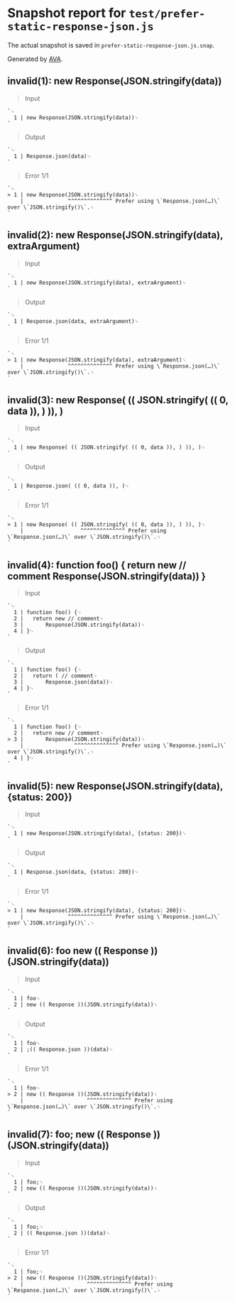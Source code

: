 # Snapshot report for `test/prefer-static-response-json.js`

The actual snapshot is saved in `prefer-static-response-json.js.snap`.

Generated by [AVA](https://avajs.dev).

## invalid(1): new Response(JSON.stringify(data))

> Input

    `␊
      1 | new Response(JSON.stringify(data))␊
    `

> Output

    `␊
      1 | Response.json(data)␊
    `

> Error 1/1

    `␊
    > 1 | new Response(JSON.stringify(data))␊
        |              ^^^^^^^^^^^^^^ Prefer using \`Response.json(…)\` over \`JSON.stringify()\`.␊
    `

## invalid(2): new Response(JSON.stringify(data), extraArgument)

> Input

    `␊
      1 | new Response(JSON.stringify(data), extraArgument)␊
    `

> Output

    `␊
      1 | Response.json(data, extraArgument)␊
    `

> Error 1/1

    `␊
    > 1 | new Response(JSON.stringify(data), extraArgument)␊
        |              ^^^^^^^^^^^^^^ Prefer using \`Response.json(…)\` over \`JSON.stringify()\`.␊
    `

## invalid(3): new Response( (( JSON.stringify( (( 0, data )), ) )), )

> Input

    `␊
      1 | new Response( (( JSON.stringify( (( 0, data )), ) )), )␊
    `

> Output

    `␊
      1 | Response.json( (( 0, data )), )␊
    `

> Error 1/1

    `␊
    > 1 | new Response( (( JSON.stringify( (( 0, data )), ) )), )␊
        |                  ^^^^^^^^^^^^^^ Prefer using \`Response.json(…)\` over \`JSON.stringify()\`.␊
    `

## invalid(4): function foo() { return new // comment Response(JSON.stringify(data)) }

> Input

    `␊
      1 | function foo() {␊
      2 | 	return new // comment␊
      3 | 		Response(JSON.stringify(data))␊
      4 | }␊
    `

> Output

    `␊
      1 | function foo() {␊
      2 | 	return ( // comment␊
      3 | 		Response.json(data))␊
      4 | }␊
    `

> Error 1/1

    `␊
      1 | function foo() {␊
      2 | 	return new // comment␊
    > 3 | 		Response(JSON.stringify(data))␊
        | 		         ^^^^^^^^^^^^^^ Prefer using \`Response.json(…)\` over \`JSON.stringify()\`.␊
      4 | }␊
    `

## invalid(5): new Response(JSON.stringify(data), {status: 200})

> Input

    `␊
      1 | new Response(JSON.stringify(data), {status: 200})␊
    `

> Output

    `␊
      1 | Response.json(data, {status: 200})␊
    `

> Error 1/1

    `␊
    > 1 | new Response(JSON.stringify(data), {status: 200})␊
        |              ^^^^^^^^^^^^^^ Prefer using \`Response.json(…)\` over \`JSON.stringify()\`.␊
    `

## invalid(6): foo new (( Response ))(JSON.stringify(data))

> Input

    `␊
      1 | foo␊
      2 | new (( Response ))(JSON.stringify(data))␊
    `

> Output

    `␊
      1 | foo␊
      2 | ;(( Response.json ))(data)␊
    `

> Error 1/1

    `␊
      1 | foo␊
    > 2 | new (( Response ))(JSON.stringify(data))␊
        |                    ^^^^^^^^^^^^^^ Prefer using \`Response.json(…)\` over \`JSON.stringify()\`.␊
    `

## invalid(7): foo; new (( Response ))(JSON.stringify(data))

> Input

    `␊
      1 | foo;␊
      2 | new (( Response ))(JSON.stringify(data))␊
    `

> Output

    `␊
      1 | foo;␊
      2 | (( Response.json ))(data)␊
    `

> Error 1/1

    `␊
      1 | foo;␊
    > 2 | new (( Response ))(JSON.stringify(data))␊
        |                    ^^^^^^^^^^^^^^ Prefer using \`Response.json(…)\` over \`JSON.stringify()\`.␊
    `
